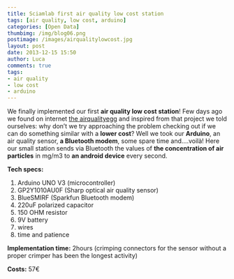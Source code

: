 ```yaml
---
title: Sciamlab first air quality low cost station
tags: [air quality, low cost, arduino]
categories: [Open Data]
thumbimg: /img/blog06.png
postimage: /images/airqualitylowcost.jpg
layout: post
date: 2013-12-15 15:50
author: Luca
comments: true
tags:
- air quality
- low cost 
- arduino
---
```

We finally implemented our first **air quality low cost station**! 
Few days ago we found on internet [the airqualityegg](http://airqualityegg.com) and inspired from that project we told ourselves: why don’t we try approaching the problem checking out if we can do something similar with a **lower cost**? Well we took our **Arduino**, an air quality sensor, **a Bluetooth modem**, some spare time and….voilà! 
Here our small station sends via Bluetooth the values of **the concentration of air particles** in mg/m3 to **an android device** every second.


**Tech specs:**

1)	Arduino UNO V3 (microcontroller)
2)	GP2Y1010AU0F (Sharp optical air quality sensor)
3)	BlueSMIRF (Sparkfun Bluetooth modem)
4)	220uF polarized capacitor
5)	150 OHM resistor
6)	9V battery
7)	wires
8)	time and patience


**Implementation time:** 2hours (crimping connectors for the sensor without a proper crimper has been the longest activity)

**Costs:** 57€
